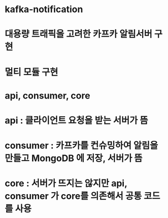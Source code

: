 # kafka-notification
# 대용량 트래픽을 고려한 카프카 알림서버 구현

# 멀티 모듈 구현
# api, consumer, core
# api : 클라이언트 요청을 받는 서버가 뜸
# consumer : 카프카를 컨슈밍하여 알림을 만들고 MongoDB 에 저장, 서버가 뜸
# core : 서버가 뜨지는 않지만 api, consumer 가 core를 의존해서 공통 코드를 사용
